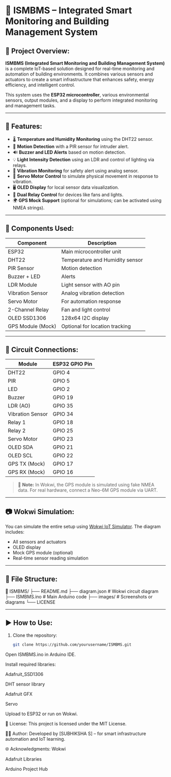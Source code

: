 # 🏢 ISMBMS – Integrated Smart Monitoring and Building Management System
## 📘 Project Overview:

**ISMBMS (Integrated Smart Monitoring and Building Management System)** is a complete IoT-based solution designed for real-time monitoring and automation of building environments. It combines various sensors and actuators to create a smart infrastructure that enhances safety, energy efficiency, and intelligent control.

This system uses the **ESP32 microcontroller**, various environmental sensors, output modules, and a display to perform integrated monitoring and management tasks.

---

## 🔧 Features:

- 🌡️ **Temperature and Humidity Monitoring** using the DHT22 sensor.
- 🚶 **Motion Detection** with a PIR sensor for intruder alert.
- 🔊 **Buzzer and LED Alerts** based on motion detection.
- 💡 **Light Intensity Detection** using an LDR and control of lighting via relays.
- 🔩 **Vibration Monitoring** for safety alert using analog sensor.
- 🔁 **Servo Motor Control** to simulate physical movement in response to vibration.
- 🖥️ **OLED Display** for local sensor data visualization.
- 🔌 **Dual Relay Control** for devices like fans and lights.
- 🌍 **GPS Mock Support** (optional for simulations; can be activated using NMEA strings).

---

## 🧰 Components Used:

| Component             | Description                                  |
|----------------------|----------------------------------------------|
| ESP32                | Main microcontroller unit                    |
| DHT22                | Temperature and Humidity sensor              |
| PIR Sensor           | Motion detection                             |
| Buzzer + LED         | Alerts                                       |
| LDR Module           | Light sensor with AO pin                     |
| Vibration Sensor     | Analog vibration detection                   |
| Servo Motor          | For automation response                      |
| 2-Channel Relay      | Fan and light control                        |
| OLED SSD1306         | 128x64 I2C display                           |
| GPS Module (Mock)    | Optional for location tracking               |

---

## 🔌 Circuit Connections:

| Module           | ESP32 GPIO Pin |
|------------------|----------------|
| DHT22            | GPIO 4         |
| PIR              | GPIO 5         |
| LED              | GPIO 2         |
| Buzzer           | GPIO 19        |
| LDR (AO)         | GPIO 35        |
| Vibration Sensor | GPIO 34        |
| Relay 1          | GPIO 18        |
| Relay 2          | GPIO 25        |
| Servo Motor      | GPIO 23        |
| OLED SDA         | GPIO 21        |
| OLED SCL         | GPIO 22        |
| GPS TX (Mock)    | GPIO 17        |
| GPS RX (Mock)    | GPIO 16        |

> 🔎 **Note:** In Wokwi, the GPS module is simulated using fake NMEA data. For real hardware, connect a Neo-6M GPS module via UART.

---

## 📷 Wokwi Simulation:

You can simulate the entire setup using [Wokwi IoT Simulator](https://wokwi.com/). The diagram includes:

- All sensors and actuators
- OLED display
- Mock GPS module (optional)
- Real-time sensor reading simulation

---

## 📂 File Structure:

📁 ISMBMS/
├── README.md
├── diagram.json # Wokwi circuit diagram
├── ISMBMS.ino # Main Arduino code
├── images/ # Screenshots or diagrams
└── LICENSE

---

## ▶️ How to Use:

1. Clone the repository:
   ```bash
   git clone https://github.com/yourusername/ISMBMS.git
Open ISMBMS.ino in Arduino IDE.

Install required libraries:

Adafruit_SSD1306

DHT sensor library

Adafruit GFX

Servo

Upload to ESP32 or run on Wokwi.

📜 License:
This project is licensed under the MIT License.

👨‍💻 Author:
Developed by [SUBHIKSHA S] – for smart infrastructure automation and IoT learning.

🌐 Acknowledgments:
Wokwi

Adafruit Libraries

Arduino Project Hub
